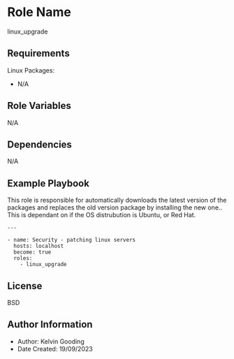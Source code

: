 Role Name
=========

linux_upgrade

Requirements
------------

Linux Packages:

- N/A

Role Variables
--------------

N/A

Dependencies
------------

N/A

Example Playbook
----------------

This role is responsible for automatically downloads the latest version of the packages and replaces the old version package by installing the new one.. This is dependant on if the OS distrubution is Ubuntu, or Red Hat.

```
---

- name: Security - patching linux servers
  hosts: localhost
  become: true
  roles:
    - linux_upgrade
```

License
-------

BSD

Author Information
------------------

- Author: Kelvin Gooding
- Date Created: 19/09/2023 